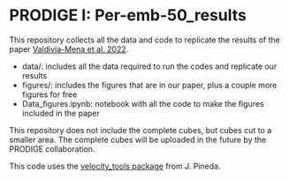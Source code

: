 # PRODIGE I: Per-emb-50_results

This repository collects all the data and code to replicate the results of the paper [Valdivia-Mena et al. 2022](https://arxiv.org/abs/2208.01023).

- data/: includes all the data required to run the codes and replicate our results
- figures/: includes the figures that are in our paper, plus a couple more figures for free
- Data_figures.ipynb: notebook with all the code to make the figures included in the paper


This repository does not include the complete cubes, but cubes cut to a smaller
area. The complete cubes will be uploaded in the future by the PRODIGE collaboration.

This code uses the [velocity_tools package](https://github.com/jpinedaf/velocity_tools) from J. Pineda.
